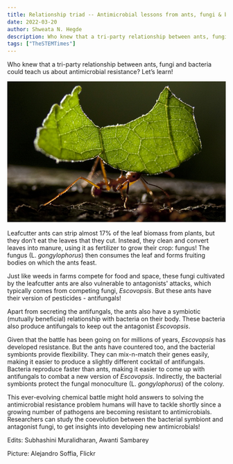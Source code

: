 ```yaml
---
title: Relationship triad -- Antimicrobial lessons from ants, fungi & bacteria 🐜🦠🍃
date: 2022-03-20
author: Shweata N. Hegde
description: Who knew that a tri-party relationship between ants, fungi and bacteria could teach us about antimicrobial resistance? Let’s learn!
tags: ["TheSTEMTimes"]
---
```

Who knew that a tri-party relationship between ants, fungi and bacteria could teach us about antimicrobial resistance? Let’s learn!

<img src = '012_tst_leafcutter_ants.jpg'>

Leafcutter ants can strip almost 17% of the leaf biomass from plants, but they don’t eat the leaves that they cut. Instead, they clean and convert leaves into manure, using it as fertilizer to grow their crop: fungus! The fungus (L. _gongylophorus_) then consumes the leaf and forms fruiting bodies on which the ants feast.

Just like weeds in farms compete for food and space, these fungi cultivated by the leafcutter ants are also vulnerable to antagonists' attacks, which typically comes from competing fungi, _Escovopsis_. But these ants have their version of pesticides - antifungals!

Apart from secreting the antifungals, the ants also have a symbiotic (mutually beneficial) relationship with bacteria on their body. These bacteria also produce antifungals to keep out the antagonist _Escovopsis_.

Given that the battle has been going on for millions of years, _Escovopsis_ has developed resistance. But the ants have countered too, and the bacterial symbionts provide flexibility. They can mix-n-match their genes easily, making it easier to produce a slightly different cocktail of antifungals. Bacteria reproduce faster than ants, making it easier to come up with antifungals to combat a new version of _Escovopsis_. Indirectly, the bacterial symbionts protect the fungal monoculture (L. _gongylophorus_) of the colony.

This ever-evolving chemical battle might hold answers to solving the antimicrobial resistance problem humans will have to tackle shortly since a growing number of pathogens are becoming resistant to antimicrobials. Researchers can study the coevolution between the bacterial symbiont and antagonist fungi, to get insights into developing new antimicrobials!

Edits: Subhashini Muralidharan, Awanti Sambarey

Picture: Alejandro Soffia, Flickr
